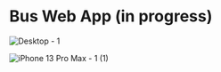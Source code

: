 # Bus Web App (in progress)

![Desktop - 1](https://user-images.githubusercontent.com/20734465/185812330-ebaa2484-2080-4d92-93d7-7b7843225bb0.png)


![iPhone 13 Pro Max - 1 (1)](https://user-images.githubusercontent.com/20734465/186014159-bc56ef57-10af-474d-8538-bcf8781cf314.png)
